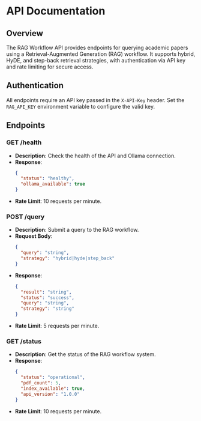 # API Documentation

## Overview

The RAG Workflow API provides endpoints for querying academic papers using a Retrieval-Augmented Generation (RAG) workflow. It supports hybrid, HyDE, and step-back retrieval strategies, with authentication via API key and rate limiting for secure access.

## Authentication

All endpoints require an API key passed in the `X-API-Key` header. Set the `RAG_API_KEY` environment variable to configure the valid key.

## Endpoints

### GET /health
- **Description**: Check the health of the API and Ollama connection.
- **Response**:
  ```json
  {
    "status": "healthy",
    "ollama_available": true
  }
  ```
- **Rate Limit**: 10 requests per minute.

### POST /query
- **Description**: Submit a query to the RAG workflow.
- **Request Body**:
  ```json
  {
    "query": "string",
    "strategy": "hybrid|hyde|step_back"
  }
  ```
- **Response**:
  ```json
  {
    "result": "string",
    "status": "success",
    "query": "string",
    "strategy": "string"
  }
  ```
- **Rate Limit**: 5 requests per minute.

### GET /status
- **Description**: Get the status of the RAG workflow system.
- **Response**:
  ```json
  {
    "status": "operational",
    "pdf_count": 5,
    "index_available": true,
    "api_version": "1.0.0"
  }
  ```
- **Rate Limit**: 10 requests per minute.